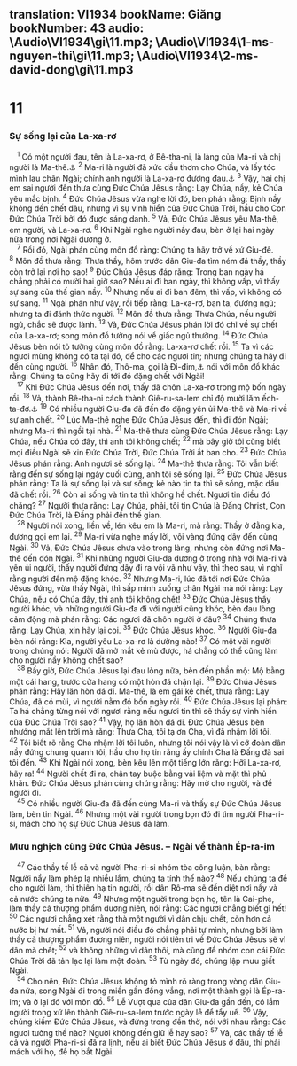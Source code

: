 translation: VI1934
bookName: Giăng 
bookNumber: 43
audio: \Audio\VI1934\gi\11.mp3; \Audio\VI1934\1-ms-nguyen-thi\gi\11.mp3; \Audio\VI1934\2-ms-david-dong\gi\11.mp3
-------

<div class="title"><h1>11</h1><h3>Sự sống lại của La-xa-rơ</h3></div>
<span class="verse gi_11_1"> <sup>1</sup> Có một người đau, tên là La-xa-rơ, ở Bê-tha-ni, là làng của Ma-ri và chị người là Ma-thê.<a data-toggle="tooltip" data-placement="bottom" title="Lu 10:38-39">⚓</a></span>
<span class="verse gi_11_2"><sup>2</sup> Ma-ri là người đã xức dầu thơm cho Chúa, và lấy tóc mình lau chân Ngài; chính anh người là La-xa-rơ đương đau.<a data-toggle="tooltip" data-placement="bottom" title="Gi 12:3">⚓</a></span>
<span class="verse gi_11_3"><sup>3</sup> Vậy, hai chị em sai người đến thưa cùng Đức Chúa Jêsus rằng: Lạy Chúa, nầy, kẻ Chúa yêu mắc bịnh. </span>
<span class="verse gi_11_4"><sup>4</sup> Đức Chúa Jêsus vừa nghe lời đó, bèn phán rằng: Bịnh nầy không đến chết đâu, nhưng vì sự vinh hiển của Đức Chúa Trời, hầu cho Con Đức Chúa Trời bởi đó được sáng danh. </span>
<span class="verse gi_11_5"><sup>5</sup> Vả, Đức Chúa Jêsus yêu Ma-thê, em người, và La-xa-rơ. </span>
<span class="verse gi_11_6"><sup>6</sup> Khi Ngài nghe người nầy đau, bèn ở lại hai ngày nữa trong nơi Ngài đương ở. <br/></span>
<span class="verse gi_11_7"> <sup>7</sup> Rồi đó, Ngài phán cùng môn đồ rằng: Chúng ta hãy trở về xứ Giu-đê. </span>
<span class="verse gi_11_8"><sup>8</sup> Môn đồ thưa rằng: Thưa thầy, hôm trước dân Giu-đa tìm ném đá thầy, thầy còn trở lại nơi họ sao! </span>
<span class="verse gi_11_9"><sup>9</sup> Đức Chúa Jêsus đáp rằng: Trong ban ngày há chẳng phải có mười hai giờ sao? Nếu ai đi ban ngày, thì không vấp, vì thấy sự sáng của thế gian nầy. </span>
<span class="verse gi_11_10"><sup>10</sup> Nhưng nếu ai đi ban đêm, thì vấp, vì không có sự sáng. </span>
<span class="verse gi_11_11"><sup>11</sup> Ngài phán như vậy, rồi tiếp rằng: La-xa-rơ, bạn ta, đương ngủ; nhưng ta đi đánh thức người. </span>
<span class="verse gi_11_12"><sup>12</sup> Môn đồ thưa rằng: Thưa Chúa, nếu người ngủ, chắc sẽ được lành. </span>
<span class="verse gi_11_13"><sup>13</sup> Vả, Đức Chúa Jêsus phán lời đó chỉ về sự chết của La-xa-rơ; song môn đồ tưởng nói về giấc ngủ thường. </span>
<span class="verse gi_11_14"><sup>14</sup> Đức Chúa Jêsus bèn nói tỏ tường cùng môn đồ rằng: La-xa-rơ chết rồi. </span>
<span class="verse gi_11_15"><sup>15</sup> Ta vì các ngươi mừng không có ta tại đó, để cho các ngươi tin; nhưng chúng ta hãy đi đến cùng người. </span>
<span class="verse gi_11_16"><sup>16</sup> Nhân đó, Thô-ma, gọi là Đi-đim,<a data-toggle="tooltip" data-placement="bottom" title="Đi-đim có nghĩa làsinh đôi">⚓</a> nói với môn đồ khác rằng: Chúng ta cũng hãy đi tới đó đặng chết với Ngài! <br/></span>
<span class="verse gi_11_17"> <sup>17</sup> Khi Đức Chúa Jêsus đến nơi, thấy đã chôn La-xa-rơ trong mộ bốn ngày rồi. </span>
<span class="verse gi_11_18"><sup>18</sup> Vả, thành Bê-tha-ni cách thành Giê-ru-sa-lem chỉ độ mười lăm ếch-ta-đơ.<a data-toggle="tooltip" data-placement="bottom" title="Khoảng 3 km">⚓</a></span>
<span class="verse gi_11_19"><sup>19</sup> Có nhiều người Giu-đa đã đến đó đặng yên ủi Ma-thê và Ma-ri về sự anh chết. </span>
<span class="verse gi_11_20"><sup>20</sup> Lúc Ma-thê nghe Đức Chúa Jêsus đến, thì đi đón Ngài; nhưng Ma-ri thì ngồi tại nhà. </span>
<span class="verse gi_11_21"><sup>21</sup> Ma-thê thưa cùng Đức Chúa Jêsus rằng: Lạy Chúa, nếu Chúa có đây, thì anh tôi không chết; </span>
<span class="verse gi_11_22"><sup>22</sup> mà bây giờ tôi cũng biết mọi điều Ngài sẽ xin Đức Chúa Trời, Đức Chúa Trời ắt ban cho. </span>
<span class="verse gi_11_23"><sup>23</sup> Đức Chúa Jêsus phán rằng: Anh ngươi sẽ sống lại. </span>
<span class="verse gi_11_24"><sup>24</sup> Ma-thê thưa rằng: Tôi vẫn biết rằng đến sự sống lại ngày cuối cùng, anh tôi sẽ sống lại. </span>
<span class="verse gi_11_25"><sup>25</sup> Đức Chúa Jêsus phán rằng: Ta là sự sống lại và sự sống; kẻ nào tin ta thì sẽ sống, mặc dầu đã chết rồi. </span>
<span class="verse gi_11_26"><sup>26</sup> Còn ai sống và tin ta thì không hề chết. Ngươi tin điều đó chăng? </span>
<span class="verse gi_11_27"><sup>27</sup> Người thưa rằng: Lạy Chúa, phải, tôi tin Chúa là Đấng Christ, Con Đức Chúa Trời, là Đấng phải đến thế gian. <br/></span>
<span class="verse gi_11_28"> <sup>28</sup> Người nói xong, liền về, lén kêu em là Ma-ri, mà rằng: Thầy ở đằng kia, đương gọi em lại. </span>
<span class="verse gi_11_29"><sup>29</sup> Ma-ri vừa nghe mấy lời, vội vàng đứng dậy đến cùng Ngài. </span>
<span class="verse gi_11_30"><sup>30</sup> Vả, Đức Chúa Jêsus chưa vào trong làng, nhưng còn đứng nơi Ma-thê đến đón Ngài. </span>
<span class="verse gi_11_31"><sup>31</sup> Khi những người Giu-đa đương ở trong nhà với Ma-ri và yên ủi người, thấy người đứng dậy đi ra vội vã như vậy, thì theo sau, vì nghĩ rằng người đến mộ đặng khóc. </span>
<span class="verse gi_11_32"><sup>32</sup> Nhưng Ma-ri, lúc đã tới nơi Đức Chúa Jêsus đứng, vừa thấy Ngài, thì sấp mình xuống chân Ngài mà nói rằng: Lạy Chúa, nếu có Chúa đây, thì anh tôi không chết! </span>
<span class="verse gi_11_33"><sup>33</sup> Đức Chúa Jêsus thấy người khóc, và những người Giu-đa đi với người cũng khóc, bèn đau lòng cảm động mà phán rằng: Các ngươi đã chôn người ở đâu? </span>
<span class="verse gi_11_34"><sup>34</sup> Chúng thưa rằng: Lạy Chúa, xin hãy lại coi. </span>
<span class="verse gi_11_35"><sup>35</sup> Đức Chúa Jêsus khóc. </span>
<span class="verse gi_11_36"><sup>36</sup> Người Giu-đa bèn nói rằng: Kìa, người yêu La-xa-rơ là dường nào! </span>
<span class="verse gi_11_37"><sup>37</sup> Có một vài người trong chúng nói: Người đã mở mắt kẻ mù được, há chẳng có thể cũng làm cho người nầy không chết sao? <br/></span>
<span class="verse gi_11_38"> <sup>38</sup> Bấy giờ, Đức Chúa Jêsus lại đau lòng nữa, bèn đến phần mộ: Mộ bằng một cái hang, trước cửa hang có một hòn đá chận lại. </span>
<span class="verse gi_11_39"><sup>39</sup> Đức Chúa Jêsus phán rằng: Hãy lăn hòn đá đi. Ma-thê, là em gái kẻ chết, thưa rằng: Lạy Chúa, đã có mùi, vì người nằm đó bốn ngày rồi. </span>
<span class="verse gi_11_40"><sup>40</sup> Đức Chúa Jêsus lại phán: Ta há chẳng từng nói với ngươi rằng nếu ngươi tin thì sẽ thấy sự vinh hiển của Đức Chúa Trời sao? </span>
<span class="verse gi_11_41"><sup>41</sup> Vậy, họ lăn hòn đá đi. Đức Chúa Jêsus bèn nhướng mắt lên trời mà rằng: Thưa Cha, tôi tạ ơn Cha, vì đã nhậm lời tôi. </span>
<span class="verse gi_11_42"><sup>42</sup> Tôi biết rõ rằng Cha nhậm lời tôi luôn, nhưng tôi nói vậy là vì cớ đoàn dân nầy đứng chung quanh tôi, hầu cho họ tin rằng ấy chính Cha là Đấng đã sai tôi đến. </span>
<span class="verse gi_11_43"><sup>43</sup> Khi Ngài nói xong, bèn kêu lên một tiếng lớn rằng: Hỡi La-xa-rơ, hãy ra! </span>
<span class="verse gi_11_44"><sup>44</sup> Người chết đi ra, chân tay buộc bằng vải liệm và mặt thì phủ khăn. Đức Chúa Jêsus phán cùng chúng rằng: Hãy mở cho người, và để người đi. <br/></span>
<span class="verse gi_11_45"> <sup>45</sup> Có nhiều người Giu-đa đã đến cùng Ma-ri và thấy sự Đức Chúa Jêsus làm, bèn tin Ngài. </span>
<span class="verse gi_11_46"><sup>46</sup> Nhưng một vài người trong bọn đó đi tìm người Pha-ri-si, mách cho họ sự Đức Chúa Jêsus đã làm. <br/></span>
<div class="title"><h3>Mưu nghịch cùng Đức Chúa Jêsus. – Ngài về thành Ép-ra-im</h3></div>
<span class="verse gi_11_47"> <sup>47</sup> Các thầy tế lễ cả và người Pha-ri-si nhóm tòa công luận, bàn rằng: Người nầy làm phép lạ nhiều lắm, chúng ta tính thế nào? </span>
<span class="verse gi_11_48"><sup>48</sup> Nếu chúng ta để cho người làm, thì thiên hạ tin người, rồi dân Rô-ma sẽ đến diệt nơi nầy và cả nước chúng ta nữa. </span>
<span class="verse gi_11_49"><sup>49</sup> Nhưng một người trong bọn họ, tên là Cai-phe, làm thầy cả thượng phẩm đương niên, nói rằng: Các ngươi chẳng biết gì hết! </span>
<span class="verse gi_11_50"><sup>50</sup> Các ngươi chẳng xét rằng thà một người vì dân chịu chết, còn hơn cả nước bị hư mất. </span>
<span class="verse gi_11_51"><sup>51</sup> Vả, người nói điều đó chẳng phải tự mình, nhưng bởi làm thầy cả thượng phẩm đương niên, người nói tiên tri về Đức Chúa Jêsus sẽ vì dân mà chết; </span>
<span class="verse gi_11_52"><sup>52</sup> và không những vì dân thôi, mà cũng để nhóm con cái Đức Chúa Trời đã tản lạc lại làm một đoàn. </span>
<span class="verse gi_11_53"><sup>53</sup> Từ ngày đó, chúng lập mưu giết Ngài. <br/></span>
<span class="verse gi_11_54"> <sup>54</sup> Cho nên, Đức Chúa Jêsus không tỏ mình rõ ràng trong vòng dân Giu-đa nữa, song Ngài đi trong miền gần đồng vắng, nơi một thành gọi là Ép-ra-im; và ở lại đó với môn đồ. </span>
<span class="verse gi_11_55"><sup>55</sup> Lễ Vượt qua của dân Giu-đa gần đến, có lắm người trong xứ lên thành Giê-ru-sa-lem trước ngày lễ để tẩy uế. </span>
<span class="verse gi_11_56"><sup>56</sup> Vậy, chúng kiếm Đức Chúa Jêsus, và đứng trong đền thờ, nói với nhau rằng: Các ngươi tưởng thế nào? Người không đến giữ lễ hay sao? </span>
<span class="verse gi_11_57"><sup>57</sup> Vả, các thầy tế lễ cả và người Pha-ri-si đã ra lịnh, nếu ai biết Đức Chúa Jêsus ở đâu, thì phải mách với họ, để họ bắt Ngài. <br/></span>
